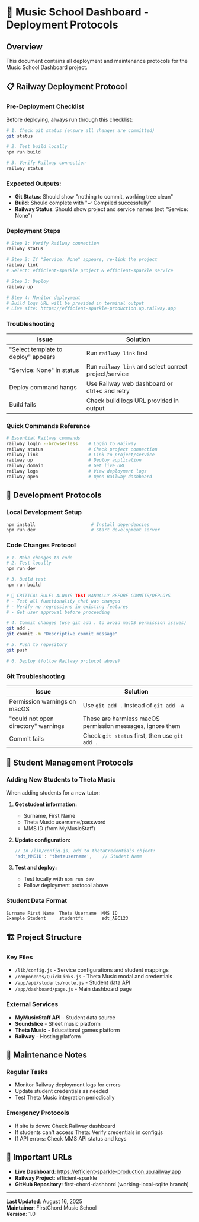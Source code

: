 # 🚀 Music School Dashboard - Deployment Protocols

## Overview
This document contains all deployment and maintenance protocols for the Music School Dashboard project.

## 📋 Railway Deployment Protocol

### Pre-Deployment Checklist
Before deploying, always run through this checklist:

```bash
# 1. Check git status (ensure all changes are committed)
git status

# 2. Test build locally
npm run build

# 3. Verify Railway connection
railway status
```

### Expected Outputs:
- **Git Status**: Should show "nothing to commit, working tree clean"
- **Build**: Should complete with "✓ Compiled successfully"
- **Railway Status**: Should show project and service names (not "Service: None")

### Deployment Steps

```bash
# Step 1: Verify Railway connection
railway status

# Step 2: If "Service: None" appears, re-link the project
railway link
# Select: efficient-sparkle project & efficient-sparkle service

# Step 3: Deploy
railway up

# Step 4: Monitor deployment
# Build logs URL will be provided in terminal output
# Live site: https://efficient-sparkle-production.up.railway.app
```

### Troubleshooting

| Issue | Solution |
|-------|----------|
| "Select template to deploy" appears | Run `railway link` first |
| "Service: None" in status | Run `railway link` and select correct project/service |
| Deploy command hangs | Use Railway web dashboard or ctrl+c and retry |
| Build fails | Check build logs URL provided in output |

### Quick Commands Reference

```bash
# Essential Railway commands
railway login --browserless    # Login to Railway
railway status                 # Check project connection
railway link                   # Link to project/service
railway up                     # Deploy application
railway domain                 # Get live URL
railway logs                   # View deployment logs
railway open                   # Open Railway dashboard
```

## 🔧 Development Protocols

### Local Development Setup
```bash
npm install                     # Install dependencies
npm run dev                     # Start development server
```

### Code Changes Protocol
```bash
# 1. Make changes to code
# 2. Test locally
npm run dev

# 3. Build test
npm run build

# 🚨 CRITICAL RULE: ALWAYS TEST MANUALLY BEFORE COMMITS/DEPLOYS
# - Test all functionality that was changed
# - Verify no regressions in existing features
# - Get user approval before proceeding

# 4. Commit changes (use git add . to avoid macOS permission issues)
git add .
git commit -m "Descriptive commit message"

# 5. Push to repository
git push

# 6. Deploy (follow Railway protocol above)
```

### Git Troubleshooting

| Issue | Solution |
|-------|----------|
| Permission warnings on macOS | Use `git add .` instead of `git add -A` |
| "could not open directory" warnings | These are harmless macOS permission messages, ignore them |
| Commit fails | Check `git status` first, then use `git add .` |

## 🎯 Student Management Protocols

### Adding New Students to Theta Music

When adding students for a new tutor:

1. **Get student information:**
   - Surname, First Name
   - Theta Music username/password
   - MMS ID (from MyMusicStaff)

2. **Update configuration:**
   ```javascript
   // In /lib/config.js, add to thetaCredentials object:
   'sdt_MMSID': 'thetausername',    // Student Name
   ```

3. **Test and deploy:**
   - Test locally with `npm run dev`
   - Follow deployment protocol above

### Student Data Format
```
Surname	First Name	Theta Username	MMS ID
Example	Student	    studentfc	    sdt_ABC123
```

## 🏗️ Project Structure

### Key Files
- `/lib/config.js` - Service configurations and student mappings
- `/components/QuickLinks.js` - Theta Music modal and credentials
- `/app/api/students/route.js` - Student data API
- `/app/dashboard/page.js` - Main dashboard page

### External Services
- **MyMusicStaff API** - Student data source
- **Soundslice** - Sheet music platform
- **Theta Music** - Educational games platform
- **Railway** - Hosting platform

## 📝 Maintenance Notes

### Regular Tasks
- Monitor Railway deployment logs for errors
- Update student credentials as needed
- Test Theta Music integration periodically

### Emergency Protocols
- If site is down: Check Railway dashboard
- If students can't access Theta: Verify credentials in config.js
- If API errors: Check MMS API status and keys

## 🔗 Important URLs

- **Live Dashboard**: https://efficient-sparkle-production.up.railway.app
- **Railway Project**: efficient-sparkle
- **GitHub Repository**: first-chord-dashbord (working-local-sqlite branch)

---

**Last Updated**: August 16, 2025  
**Maintainer**: FirstChord Music School  
**Version**: 1.0
